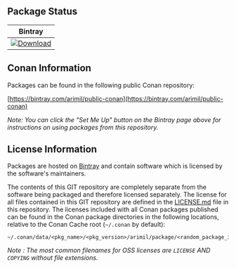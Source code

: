 ## Package Status

| Bintray |
|:--------:|
|[![Download](https://api.bintray.com/packages/arimil/public-conan/rcslib%3Aarimil/images/download.svg)](https://bintray.com/arimil/public-conan/rcslib%3Aarimil/_latestVersion)|

## Conan Information

Packages can be found in the following public Conan repository:

[https://bintray.com/arimil/public-conan](https://bintray.com/arimil/public-conan)

*Note: You can click the "Set Me Up" button on the Bintray page above for instructions on using packages from this repository.*


## License Information

Packages are hosted on [Bintray](https://bintray.com) and contain software which is licensed by the software's maintainers.

The contents of this GIT repository are completely separate from the software being packaged and therefore licensed separately. The license for all files contained in this GIT repository are defined in the [LICENSE.md](LICENSE.md) file in this repository. The licenses included with all Conan packages published can be found in the Conan package directories in the following locations, relative to the Conan Cache root (`~/.conan` by default):

    ~/.conan/data/<pkg_name>/<pkg_version>/arimil/package/<random_package_id>/license/<LICENSE_FILES_HERE>

*Note :   The most common filenames for OSS licenses are `LICENSE` AND `COPYING` without file extensions.*
